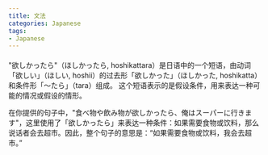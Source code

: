 ```yaml
---
title: 文法
categories: Japanese
tags:
- Japanese
---
```



#### 
"欲しかったら"（ほしかったら, hoshikattara）是日语中的一个短语，由动词「欲しい」（ほしい, hoshii）的过去形「欲しかった」（ほしかった, hoshikatta）和条件形「～たら」（tara）组成。
这个短语表示的是假设条件，用来表达一种可能的情况或假设的情形。

在你提供的句子中，"食べ物や飲み物が欲しかったら、俺はスーパーに行きます"，这里使用了「欲しかったら」来表达一种条件：如果需要食物或饮料，那么说话者会去超市。因此，整个句子的意思是：“如果需要食物或饮料，我会去超市。”